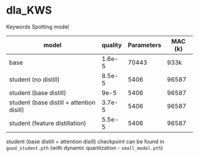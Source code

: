 # dla_KWS
Keywords Spotting model 

| model  | quality | Parameters | MAC (k) |
| ------ | ------- | ---- | --- |
| base   | 1.6e-5 | 70443| 933k   |
| student (no distill) | 8.5e-5 | 5406| 96587 |
| student (base distill) | 9e-5 | 5406| 96587 |
| student (base distill + attention disill) | 3.7e-5 | 5406| 96587 |
|student (feature distillation) | 5.5e-5 | 5406| 96587 |

student (base distill + attention disill) checkpoint can be found in ``` good_student.pth ```
(with dynamic quantization - ``` small_model.pth ```)
